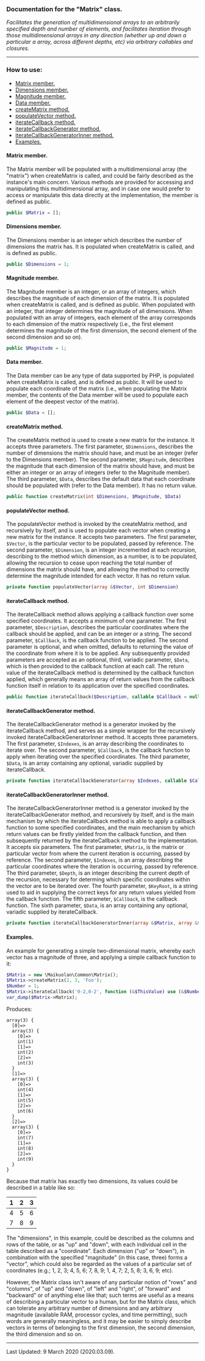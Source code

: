 ### Documentation for the "Matrix" class.

*Facilitates the generation of multidimensional arrays to an arbitrarily specified depth and number of elements, and facilitates iteration through those multidimensional arrays in any direction (whether up and down a particular a array, across different depths, etc) via arbitrary callables and closures.*

---


### How to use:

- [Matrix member.](#matrix-member)
- [Dimensions member.](#dimensions-member)
- [Magnitude member.](#magnitude-member)
- [Data member.](#data-member)
- [createMatrix method.](#creatematrix-method)
- [populateVector method.](#populatevector-method)
- [iterateCallback method.](#iteratecallback-method)
- [iterateCallbackGenerator method.](#iteratecallbackgenerator-method)
- [iterateCallbackGeneratorInner method.](#iteratecallbackgeneratorinner-method)
- [Examples.](#examples)

#### Matrix member.

The Matrix member will be populated with a multidimensional array (the "matrix") when createMatrix is called, and could be fairly described as the instance's main concern. Various methods are provided for accessing and manipulating this multidimensional array, and in case one would prefer to access or manipulate this data directly at the implementation, the member is defined as public.

```PHP
public $Matrix = [];
```

#### Dimensions member.

The Dimensions member is an integer which describes the number of dimensions the matrix has. It is populated when createMatrix is called, and is defined as public.

```PHP
public $Dimensions = 1;
```

#### Magnitude member.

The Magnitude member is an integer, or an array of integers, which describes the magnitude of each dimension of the matrix. It is populated when createMatrix is called, and is defined as public. When populated with an integer, that integer determines the magnitude of all dimensions. When populated with an array of integers, each element of the array corresponds to each dimension of the matrix respectively (i.e., the first element determines the magnitude of the first dimension, the second element of the second dimension and so on).

```PHP
public $Magnitude = 1;
```

#### Data member.

The Data member can be any type of data supported by PHP, is populated when createMatrix is called, and is defined as public. It will be used to populate each coordinate of the matrix (i.e., when populating the Matrix member, the contents of the Data member will be used to populate each element of the deepest vector of the matrix).

```PHP
public $Data = [];
```

#### createMatrix method.

The createMatrix method is used to create a new matrix for the instance. It accepts three parameters. The first parameter, `$Dimensions`, describes the number of dimensions the matrix should have, and must be an integer (refer to the Dimensions member). The second parameter, `$Magnitude`, describes the magnitude that each dimension of the matrix should have, and must be either an integer or an array of integers (refer to the Magnitude member). The third parameter, `$Data`, describes the default data that each coordinate should be populated with (refer to the Data member). It has no return value.

```PHP
public function createMatrix(int $Dimensions, $Magnitude, $Data)
```

#### populateVector method.

The populateVector method is invoked by the createMatrix method, and recursively by itself, and is used to populate each vector when creating a new matrix for the instance. It accepts two parameters. The first parameter, `$Vector`, is the particular vector to be populated, passed by reference. The second parameter, `$Dimension`, is an integer incremented at each recursion, describing to the method which dimension, as a number, is to be populated, allowing the recursion to cease upon reaching the total number of dimensions the matrix should have, and allowing the method to correctly determine the magnitude intended for each vector. It has no return value.

```PHP
private function populateVector(array &$Vector, int $Dimension)
```

#### iterateCallback method.

The iterateCallback method allows applying a callback function over some specified coordinates. It accepts a minimum of one parameter. The first parameter, `$Description`, describes the particular coordinates where the callback should be applied, and can be an integer or a string. The second parameter, `$Callback`, is the callback function to be applied. The second parameter is optional, and when omitted, defaults to returning the value of the coordinate from where it is to be applied. Any subsequently provided parameters are accepted as an optional, third, variadic parameter, `$Data`, which is then provided to the callback function at each call. The return value of the iterateCallback method is determined by the callback function applied, which generally means an array of return values from the callback function itself in relation to its application over the specified coordinates.

```PHP
public function iterateCallback($Description, callable $Callback = null, ...$Data)
```

#### iterateCallbackGenerator method.

The iterateCallbackGenerator method is a generator invoked by the iterateCallback method, and serves as a simple wrapper for the recursively invoked iterateCallbackGeneratorInner method. It accepts three parameters. The first parameter, `$Indexes`, is an array describing the coordinates to iterate over. The second parameter, `$Callback`, is the callback function to apply when iterating over the specified coordinates. The third parameter, `$Data`, is an array containing any optional, variadic supplied by iterateCallback.

```PHP
private function iterateCallbackGenerator(array $Indexes, callable $Callback, array $Data): \Generator
```

#### iterateCallbackGeneratorInner method.

The iterateCallbackGeneratorInner method is a generator invoked by the iterateCallbackGenerator method, and recursively by itself, and is the main mechanism by which the iterateCallback method is able to apply a callback function to some specified coordinates, and the main mechanism by which return values can be firstly yielded from the callback function, and then subsequently returned by the iterateCallback method to the implementation. It accepts six parameters. The first parameter, `$Matrix`, is the matrix or particular vector from where the current iteration is occurring, passed by reference. The second parameter, `$Indexes`, is an array describing the particular coordinates where the iteration is occurring, passed by reference. The third parameter, `$Depth`, is an integer describing the current depth of the recursion, necessary for determing which specific coordinates within the vector are to be iterated over. The fourth parameter, `$KeyRoot`, is a string used to aid in supplying the correct keys for any return values yielded from the callback function. The fifth parameter, `$Callback`, is the callback function. The sixth parameter, `$Data`, is an array containing any optional, variadic supplied by iterateCallback.

```PHP
private function iterateCallbackGeneratorInner(array &$Matrix, array &$Indexes, int $Depth, string $KeyRoot = '', callable $Callback, array $Data): \Generator
```

#### Examples.

An example for generating a simple two-dimensional matrix, whereby each vector has a magnitude of three, and applying a simple callback function to it:

```PHP
$Matrix = new \Maikuolan\Common\Matrix();
$Matrix->createMatrix(2, 3, 'Foo');
$Number = 1;
$Matrix->iterateCallback('0-2,0-2', function (&$ThisValue) use (&$Number) {$ThisValue = $Number++;});
var_dump($Matrix->Matrix);
```

Produces:

```
array(3) {
  [0]=>
  array(3) {
    [0]=>
    int(1)
    [1]=>
    int(2)
    [2]=>
    int(3)
  }
  [1]=>
  array(3) {
    [0]=>
    int(4)
    [1]=>
    int(5)
    [2]=>
    int(6)
  }
  [2]=>
  array(3) {
    [0]=>
    int(7)
    [1]=>
    int(8)
    [2]=>
    int(9)
  }
}
```

Because that matrix has exactly two dimensions, its values could be described in a table like so:

1 | 2 | 3
---|---|---
4 | 5 | 6
7 | 8 | 9

The "dimensions", in this example, could be described as the columns and rows of the table, or as "up" and "down", with each individual cell in the table described as a "coordinate". Each dimension ("up" or "down"), in combination with the specified "magnitude" (in this case, three) forms a "vector", which could also be regarded as the values of a particular set of coordinates (e.g.; 1, 2, 3; 4, 5, 6; 7, 8, 9; 1, 4, 7; 2, 5, 8; 3, 6, 9; etc).

However, the Matrix class isn't aware of any particular notion of "rows" and "columns", of "up" and "down", of "left" and "right", of "forward" and "backward" or of anything else like that; such terms are useful as a means of describing a particular vector to a human, but for the Matrix class, which can tolerate any arbitrary number of dimensions and any arbitrary magnitude (available RAM, processor cycles, and time permitting), such words are generally meaningless, and it may be easier to simply describe vectors in terms of belonging to the first dimension, the second dimension, the third dimension and so on.

---


Last Updated: 9 March 2020 (2020.03.09).
